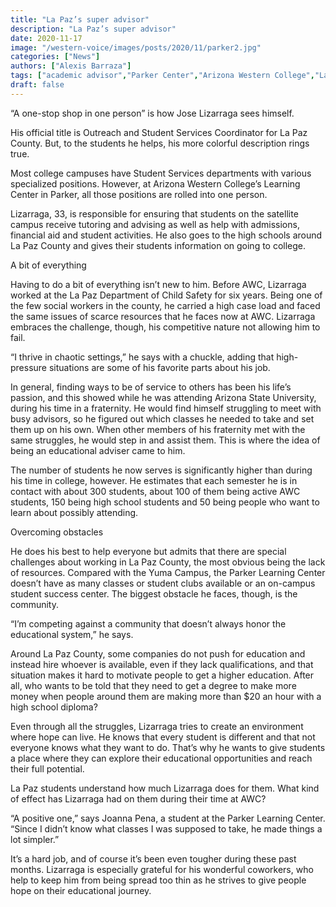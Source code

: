 ```yaml
---
title: "La Paz’s super advisor"
description: "La Paz’s super advisor"
date: 2020-11-17
image: "/western-voice/images/posts/2020/11/parker2.jpg"
categories: ["News"]
authors: ["Alexis Barraza"]
tags: ["academic advisor","Parker Center","Arizona Western College","La Paz County"]
draft: false
---
```

“A one-stop shop in one person” is how Jose Lizarraga sees himself.

His official title is Outreach and Student Services Coordinator for La Paz County. But, to the students he helps, his more colorful description rings true.

Most college campuses have Student Services departments with various specialized positions. However, at Arizona Western College’s Learning Center in Parker, all those positions are rolled into one person.

Lizarraga, 33, is responsible for ensuring that students on the satellite campus receive tutoring and advising as well as help with admissions, financial aid and student activities. He also goes to the high schools around La Paz County and gives their students information on going to college.

A bit of everything

Having to do a bit of everything isn’t new to him. Before AWC, Lizarraga worked at the La Paz Department of Child Safety for six years. Being one of the few social workers in the county, he carried a high case load and faced the same issues of scarce resources that he faces now at AWC. Lizarraga embraces the challenge, though, his competitive nature not allowing him to fail.

“I thrive in chaotic settings,” he says with a chuckle, adding that high-pressure situations are some of his favorite parts about his job.

In general, finding ways to be of service to others has been his life’s passion, and this showed while he was attending Arizona State University, during his time in a fraternity. He would find himself struggling to meet with busy advisors, so he figured out which classes he needed to take and set them up on his own. When other members of his fraternity met with the same struggles, he would step in and assist them. This is where the idea of being an educational adviser came to him.

The number of students he now serves is significantly higher than during his time in college, however. He estimates that each semester he is in contact with about 300 students, about 100 of them being active AWC students, 150 being high school students and 50 being people who want to learn about possibly attending.

Overcoming obstacles

He does his best to help everyone but admits that there are special challenges about working in La Paz County, the most obvious being the lack of resources. Compared with the Yuma Campus, the Parker Learning Center doesn’t have as many classes or student clubs available or an on-campus student success center. The biggest obstacle he faces, though, is the community.

“I’m competing against a community that doesn’t always honor the educational system,” he says.

Around La Paz County, some companies do not push for education and instead hire whoever is available, even if they lack qualifications, and that situation makes it hard to motivate people to get a higher education. After all, who wants to be told that they need to get a degree to make more money when people around them are making more than $20 an hour with a high school diploma?

Even through all the struggles, Lizarraga tries to create an environment where hope can live. He knows that every student is different and that not everyone knows what they want to do. That’s why he wants to give students a place where they can explore their educational opportunities and reach their full potential.

La Paz students understand how much Lizarraga does for them. What kind of effect has Lizarraga had on them during their time at AWC?

“A positive one,” says Joanna Pena, a student at the Parker Learning Center. “Since I didn’t know what classes I was supposed to take, he made things a lot simpler.”

It’s a hard job, and of course it’s been even tougher during these past months. Lizarraga is especially grateful for his wonderful coworkers, who help to keep him from being spread too thin as he strives to give people hope on their educational journey.